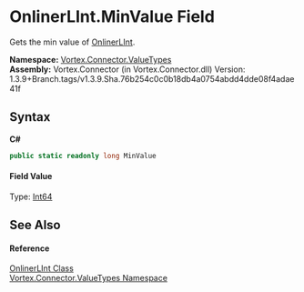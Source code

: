 # OnlinerLInt.MinValue Field
 

Gets the min value of <a href="T_Vortex_Connector_ValueTypes_OnlinerLInt.md">OnlinerLInt</a>.

**Namespace:**&nbsp;<a href="N_Vortex_Connector_ValueTypes.md">Vortex.Connector.ValueTypes</a><br />**Assembly:**&nbsp;Vortex.Connector (in Vortex.Connector.dll) Version: 1.3.9+Branch.tags/v1.3.9.Sha.76b254c0c0b18db4a0754abdd4dde08f4adae41f

## Syntax

**C#**<br />
``` C#
public static readonly long MinValue
```


#### Field Value
Type: <a href="https://docs.microsoft.com/dotnet/api/system.int64" target="_blank">Int64</a>

## See Also


#### Reference
<a href="T_Vortex_Connector_ValueTypes_OnlinerLInt.md">OnlinerLInt Class</a><br /><a href="N_Vortex_Connector_ValueTypes.md">Vortex.Connector.ValueTypes Namespace</a><br />